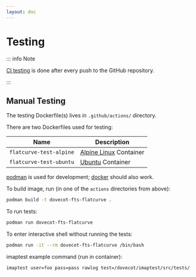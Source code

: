 ```yaml
---
layout: doc
---
```


# Testing

::: info Note

[CI testing](https://github.com/slusarz/dovecot-fts-flatcurve/actions/workflows/testing.yml) is done after every push to the GitHub repository.

:::

## Manual Testing

The testing Dockerfile(s) lives in `.github/actions/` directory.

There are two Dockerfiles used for testing:

| Name                    | Description                                        |
| ----------------------- | -------------------------------------------------- |
| `flatcurve-test-alpine` | [Alpine Linux](https://alpinelinux.org/) Container |
| `flatcurve-test-ubuntu` | [Ubuntu](https://ubuntu.com/) Container            |

[podman](https://podman.io/) is used for development; [docker](https://docker.com/) should also work.

To build image, run (in one of the `actions` directories from above):

```sh
podman build -t dovecot-fts-flatcurve .
```

To run tests:

```sh
podman run dovecot-fts-flatcurve
```

To enter interactive shell without running the tests:

```sh
podman run -it --rm dovecot-fts-flatcurve /bin/bash
```

imaptest example command (run in container):

```sh
imaptest user=foo pass=pass rawlog test=/dovecot/imaptest/src/tests/
```
